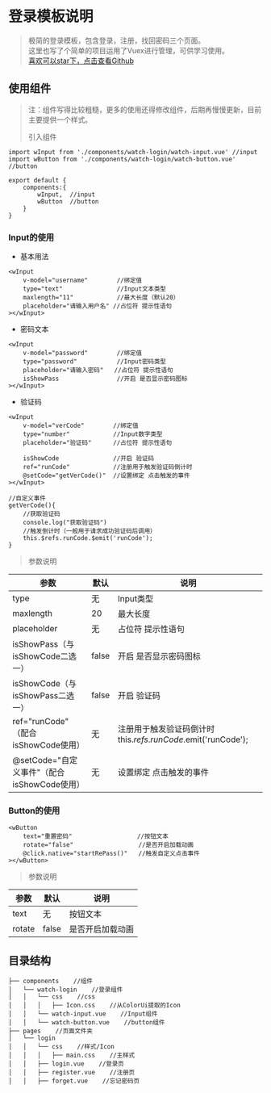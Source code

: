 # 登录模板说明  
> 极简的登录模板，包含登录，注册，找回密码三个页面。  
> 这里也写了个简单的项目运用了Vuex进行管理，可供学习使用。  
> [喜欢可以star下，点击查看Github](https://github.com/AmosHuKe/Watch-Test)    

## 使用组件  
> 注：组件写得比较粗糙，更多的使用还得修改组件，后期再慢慢更新，目前主要提供一个样式。
>    
> 引入组件  

```  
import wInput from './components/watch-login/watch-input.vue' //input
import wButton from './components/watch-login/watch-button.vue' //button

export default {
	components:{
		wInput,  //input
		wButton  //button
	}
}
```  

### Input的使用    

* 基本用法  

```
<wInput
	v-model="username"        //绑定值
	type="text"               //Input文本类型
	maxlength="11"            //最大长度（默认20）
	placeholder="请输入用户名" //占位符 提示性语句
></wInput>
```

* 密码文本  

```
<wInput
	v-model="password"        //绑定值
	type="password"           //Input密码类型
	placeholder="请输入密码"   //占位符 提示性语句
	isShowPass                //开启 是否显示密码图标
></wInput>
```

* 验证码

```
<wInput
	v-model="verCode"        //绑定值
	type="number"            //Input数字类型
	placeholder="验证码"      //占位符 提示性语句
	
	isShowCode               //开启 验证码
	ref="runCode"            //注册用于触发验证码倒计时
	@setCode="getVerCode()"  //设置绑定 点击触发的事件
></wInput>

//自定义事件
getVerCode(){
	//获取验证码
	console.log("获取验证码")
	//触发倒计时（一般用于请求成功验证码后调用）
	this.$refs.runCode.$emit('runCode'); 
}
```

> 参数说明

| 参数 | 默认 | 说明 |  
|-----|----|----|  
| type | 无 | Input类型 |  
| maxlength | 20 | 最大长度 |  
| placeholder | 无 | 占位符 提示性语句 |  
| isShowPass（与isShowCode二选一） | false | 开启 是否显示密码图标 |  
| isShowCode（与isShowPass二选一） | false | 开启 验证码 |  
| ref="runCode" （配合isShowCode使用） | 无 | 注册用于触发验证码倒计时 this.$refs.runCode.$emit('runCode'); |  
| @setCode="自定义事件"（配合isShowCode使用） | 无 | 设置绑定 点击触发的事件 |  
 


### Button的使用  

```
<wButton 
	text="重置密码"                  //按钮文本
	rotate="false"                  //是否开启加载动画
	@click.native="startRePass()"   //触发自定义点击事件
></wButton>
```

> 参数说明

| 参数 | 默认 | 说明 |  
|-----|----|----|  
| text | 无 | 按钮文本 |  
| rotate | false | 是否开启加载动画 |  


## 目录结构  
```
├── components    //组件
│   └── watch-login    //登录组件
│   │   └── css    //css
│   │   │   ├── Icon.css    //从ColorUi提取的Icon
│   │   └── watch-input.vue    //Input组件
│   │   └── watch-button.vue    //button组件
├── pages    //页面文件夹  
│   └── login
│   │   └── css    //样式/Icon
│   │   │   ├── main.css    //主样式
│   │   ├── login.vue    //登录页
│   │   ├── register.vue    //注册页
│   │   ├── forget.vue    //忘记密码页
```